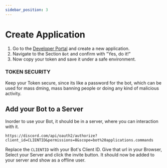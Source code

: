 ```yaml
---
sidebar_position: 3
---
```


# Create Application

1. Go to the [Developer Portal](https://discord.com/developers/applications) and create a new application.
2. Navigate to the Section `Bot` and confirm with "Yes, do it!"
3. Now copy your token and save it under a safe environment.

### TOKEN SECURITY

Keep your Token secure, since its like a password for the bot, which can be used for mass dming, mass banning people or
doing any kind of malicious activity.

## Add your Bot to a Server

Inorder to use your Bot, it should be in a server, where you can interaction with it.

```
https://discord.com/api/oauth2/authorize?client_id=CLIENTID&permissions=8&scope=bot%20applications.commands
```

Replace the `CLIENTID` with your Bot's Client ID. Give that url in your Browser, Select your Server and click the invite
button. It should now be added to your server and show as a offline user.
